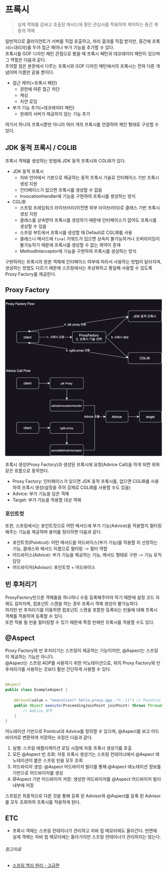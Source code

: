 # 프록시

> 실제 객체를 감싸고 호출된 메서드에 횡단 관심사를 적용하여 제어하는 중간 계층의 객체

일반적으로 클라이언트가 서버를 직접 호출하고, 처리 결과를 직접 받지만, 중간에 프록시(=대리자)를 두어 접근 제어나 부가 기능을 추가할 수 있다.  
프록시를 GOF 디자인 패턴 관점으로 봤을 때 프록시 패턴과 데코레이터 패턴이 있으며 그 역할은 다음과 같다.  
주의할 점은 본문에서 다루는 프록시와 GOF 디자인 패턴에서의 프록시는 전혀 다른 개념이며 이름만 같을 뿐이다.

- 접근 제어(=프록시 패턴)
    - 권한에 따른 접근 차단
    - 캐싱
    - 지연 로딩
- 부가 기능 추가(=데코레이터 패턴)
    - 원래의 서버가 제공하지 않는 기능 추가

여기서 하나의 프록시뿐만 아니라 여러 개의 프록시를 연결하여 체인 형태로 구성할 수 있다.

## JDK 동적 프록시 / CGLIB

프록시 객체를 생성하는 방법에 JDK 동적 프록시와 CGLIB가 있다.

- JDK 동적 프록시
    - 자바 언어에서 기본으로 제공하는 동적 프록시 기술로 인터페이스 기반 프록시 생성 지원
    - 인터페이스가 없으면 프록시를 생성할 수 없음
    - InvocationHandler에 기능을 구현하여 프록시를 생성하는 방식
- CGLIB
    - 스프링 프레임워크 라이브러리(이전엔 외부 라이브러리)로 클래스 기반 프록시 생성 지원
    - 클래스를 상속받아 프록시를 생성하기 때문에 인터페이스가 없어도 프록시를 생성할 수 있음
    - 스프링 부트에서 프록시를 생성할 때 Default로 CGLIB를 사용
    - 클래스나 메서드에 `final` 키워드가 있으면 상속이 불가능하거나 오버라이딩이 불가능하기 때문에 프록시를 생성할 수 없는 제약이 존재
    - MethodInterceptor에 기능을 구현하여 프록시를 생성하는 방식

구현하려는 프록시의 원본 객체에 인터페이스 여부에 따라서 사용하는 방법이 달라지며, 생성하는 방법도 다르기 때문에 스프링에서는 추상화하고 통일해 사용할 수 있도록 Proxy Factory를 제공한다.

## Proxy Factory

![ProxyFactory Flow](image/proxyfactory_flow.png)

프록시 생성(Proxy Factory)과 생성된 프록시에 요청(Advice Call)을 하게 되면 위와 같은 흐름으로 동작한다.

- Proxy Factory: 인터페이스가 있으면 JDK 동적 프록시를, 없으면 CGLIB를 사용하여 프록시 생성(설정을 주어 강제로 CGLIB를 사용할 수도 있음)
- Advice: 부가 기능을 담은 객체
- Target: 부가 기능을 적용할 대상 객체

### 포인트컷

또한, 스프링에서는 포인트컷으로 어떤 메서드에 부가 기능(Advice)을 적용할지 필터링해주는 기능을 제공하며 용어를 정리하면 다음과 같다.

- 포인트컷(Pointcut): 어떤 메서드를 어드바이스(부가 기능)를 적용할 지 선정하는 기능, 클래스와 메서드 이름으로 필터링 -> 필터 역할
- 어드바이스(Advice): 부가 기능을 제공하는 기능, 메서드 형태로 구현 -> 기능 로직 담당
- 어드바이저(Advisor): 포인트컷 + 어드바이스

## 빈 후처리기

ProxyFactory만으론 객체들을 하나하나 수동 등록해주어야 하기 때문에 설정 코드 자체도 길어지며, 컴포넌트 스캔을 하는 경우 프록시 객체 생성이 불가능하다.  
하지만 빈 후처리기를 이용하면 컴포넌트 스캔을 포함한 등록되는 빈들에 대해 프록시 객체를 적용하여 등록할 수 있다.  
또한 적용 될 빈을 필터링할 수 있기 때문에 특정 빈에만 프록시를 적용할 수도 있다.

## @Aspect

Proxy Factory와 빈 후처리기는 스프링이 제공하는 기능이지만, @Aspect는 스프링이 제공하는 기능은 아니다.  
@Aspect는 스프링 AOP를 사용하기 위한 어노테이션으로, 위의 Proxy Factory와 빈 후처리기를 사용하는 것보다 훨씬 간단하게 사용할 수 있다.

```java

@Aspect
public class ExampleAspect {

    @Around(value = "execution(* hello.proxy.app..*(..))") // Pointcut
    public Object execute(ProceedingJoinPoint joinPoint) throws Throwable {
        // Advice 로직
    }
}
```

어노테이션 기반으로 Pointcut과 Advice를 정의할 수 있으며, @Aspect를 보고 어드바이저로 변환하여 저장하는 과정은 다음과 같다.

1. 실행: 스프링 애플리케이션 로딩 시점에 자동 프록시 생성기를 호출
2. 모든 @Aspect 빈 조회: 자동 프록시 생성기는 스프링 컨테이너에서 @Aspect 애노테이션이 붙은 스프링 빈을 모두 조회
3. 어드바이저 생성: @Aspect 어드바이저 빌더를 통해 @Aspect 애노테이션 정보를 기반으로 어드바이저를 생성
4. @Aspect 기반 어드바이저 저장: 생성한 어드바이저를 @Aspect 어드바이저 빌더 내부에 저장

스프링은 최종적으로 다른 것을 통해 등록 된 Advisor와 @Aspect를 등록 된 Advisor를 모두 조회하여 프록시를 적용하게 된다.

## ETC

- 프록시 객체는 스프링 컨테이너가 관리하고 자바 힙 메모리에도 올라간다. 반면에 실제 객체는 자바 힙 메모리에는 올라가지만 스프링 컨테이너가 관리하지는 않는다.

###### 참고자료

- [스프링 핵심 원리 - 고급편](https://www.inflearn.com/course/스프링-핵심-원리-고급편)